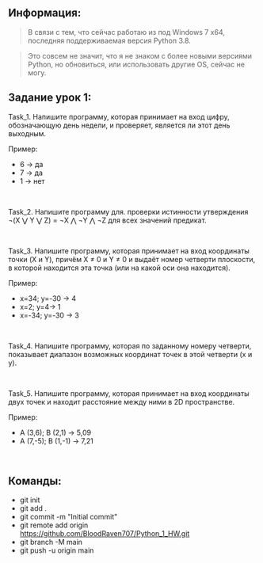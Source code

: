 ## Информация:

>В связи с тем, что сейчас работаю из под Windows 7 x64, последняя поддерживаемая версия Python 3.8.

> Это совсем не значит, что я не знаком с более новыми версиями Python, но обновиться, или использовать другие OS, сейчас не могу.

## Задание урок 1:

Task_1. Напишите программу, которая принимает на вход цифру, обозначающую день недели, и проверяет, является ли этот день выходным.

Пример:
- 6 -> да
- 7 -> да
- 1 -> нет

<br>

Task_2. Напишите программу для. проверки истинности утверждения ¬(X ⋁ Y ⋁ Z) = ¬X ⋀ ¬Y ⋀ ¬Z для всех значений предикат.

<br>

Task_3. Напишите программу, которая принимает на вход координаты точки (X и Y), причём X ≠ 0 и Y ≠ 0 и выдаёт номер четверти плоскости, в которой находится эта точка (или на какой оси она находится).

Пример:
- x=34; y=-30 -> 4
- x=2; y=4-> 1
- x=-34; y=-30 -> 3

<br>

Task_4. Напишите программу, которая по заданному номеру четверти, показывает диапазон возможных координат точек в этой четверти (x и y).

<br>

Task_5. Напишите программу, которая принимает на вход координаты двух точек и находит расстояние между ними в 2D пространстве.

Пример:
- A (3,6); B (2,1) -> 5,09
- A (7,-5); B (1,-1) -> 7,21

<br>

## Команды:

- git init
- git add .
- git commit -m "Initial commit"
- git remote add origin https://github.com/BloodRaven707/Python_1_HW.git
- git branch -M main
- git push -u origin main
